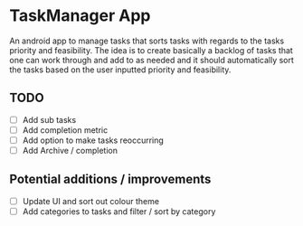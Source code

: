 # TaskManager App

An android app to manage tasks that sorts tasks with regards to the tasks priority and feasibility. The idea is to create basically a backlog of tasks that one can work through and add to as needed and it should automatically sort the tasks based on the user inputted priority and feasibility. 

## TODO
- [ ] Add sub tasks
- [ ] Add completion metric
- [ ] Add option to make tasks reoccurring
- [ ] Add Archive / completion 

## Potential additions / improvements
- [ ] Update UI and sort out colour theme
- [ ] Add categories to tasks and filter / sort by category
